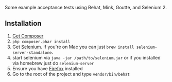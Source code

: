 Some example acceptance tests using Behat, Mink, Goutte, and Selenium 2.

## Installation

1. [Get Composer](http://getcomposer.org)
2. `php composer.phar install`
3. Get [Selenium](http://www.seleniumhq.org/). If you're on Mac you can just `brew install selenium-server-standalone`.
4. start selenium via `java -jar /path/to/selenium.jar` or if you installed via homebrew just do `selenium-server`
5. Ensure you have [Firefox](http://getfirefox.org) installed
6. Go to the root of the project and type `vendor/bin/behat`
